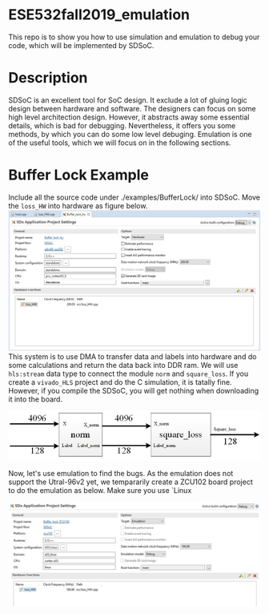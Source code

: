 # ESE532fall2019_emulation
This repo is to show you how to use simulation and emulation to debug your code, which will be implemented by SDSoC.

# Description
SDSoC is an excellent tool for SoC design. It exclude a lot of gluing logic design between hardware and software. The designers can focus on some high level architection design. However, it abstracts away some essential details, which is bad for debugging. Nevertheless, it offers you some methods, by which you can do some low level debuging. Emulation is one of the useful tools, which we will focus on in the following sections.


# Buffer Lock Example
Include all the source code under ./examples/BufferLock/ into SDSoC. Move the `loss_HW` into hardware as figure below.
![](images/bufferLockConfig.jpg)
This system is to use DMA to transfer data and labels into hardware and do some calculations and return the data back into DDR ram. We will use `hls:stream` data type to connect the module `norm` and `square_loss`. If you create a `vivado_HLS` project and do the C simulation, it is tatally fine. However, if you compile the SDSoC, you will get nothing when downloading it into the board.  

![](images/buffer_lock_system.jpg)

Now, let's use emulation to find the bugs. As the emulation does not support the Utral-96v2 yet, we tempararily create a ZCU102 board project to do the emulation as below. Make sure you use `Linux


![](images/zcu102_bufferlock.jpg)





















